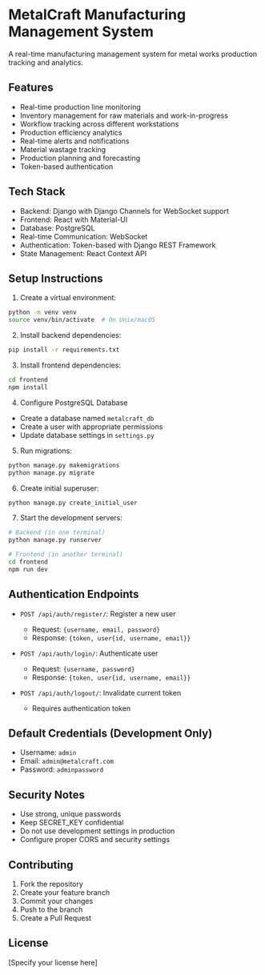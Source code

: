 # MetalCraft Manufacturing Management System

A real-time manufacturing management system for metal works production tracking and analytics.

## Features

- Real-time production line monitoring
- Inventory management for raw materials and work-in-progress
- Workflow tracking across different workstations
- Production efficiency analytics
- Real-time alerts and notifications
- Material wastage tracking
- Production planning and forecasting
- Token-based authentication

## Tech Stack

- Backend: Django with Django Channels for WebSocket support
- Frontend: React with Material-UI
- Database: PostgreSQL
- Real-time Communication: WebSocket
- Authentication: Token-based with Django REST Framework
- State Management: React Context API

## Setup Instructions

1. Create a virtual environment:
```bash
python -m venv venv
source venv/bin/activate  # On Unix/macOS
```

2. Install backend dependencies:
```bash
pip install -r requirements.txt
```

3. Install frontend dependencies:
```bash
cd frontend
npm install
```

4. Configure PostgreSQL Database
- Create a database named `metalcraft_db`
- Create a user with appropriate permissions
- Update database settings in `settings.py`

5. Run migrations:
```bash
python manage.py makemigrations
python manage.py migrate
```

6. Create initial superuser:
```bash
python manage.py create_initial_user
```

7. Start the development servers:
```bash
# Backend (in one terminal)
python manage.py runserver

# Frontend (in another terminal)
cd frontend
npm run dev
```

## Authentication Endpoints

- `POST /api/auth/register/`: Register a new user
  - Request: `{username, email, password}`
  - Response: `{token, user{id, username, email}}`

- `POST /api/auth/login/`: Authenticate user
  - Request: `{username, password}`
  - Response: `{token, user{id, username, email}}`

- `POST /api/auth/logout/`: Invalidate current token
  - Requires authentication token

## Default Credentials (Development Only)

- Username: `admin`
- Email: `admin@metalcraft.com`
- Password: `adminpassword`

## Security Notes

- Use strong, unique passwords
- Keep SECRET_KEY confidential
- Do not use development settings in production
- Configure proper CORS and security settings

## Contributing

1. Fork the repository
2. Create your feature branch
3. Commit your changes
4. Push to the branch
5. Create a Pull Request

## License

[Specify your license here]
